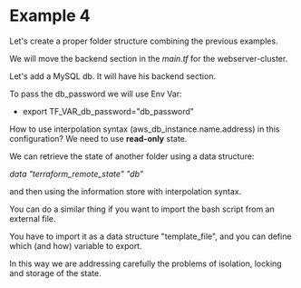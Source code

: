 # Example 4

Let's create a proper folder structure combining the previous examples.

We will move the backend section in the *main.tf* for the webserver-cluster.

Let's add a MySQL db. It will have his backend section.

To pass the db_password we will use Env Var:

* export TF_VAR_db_password="db_password"

How to use interpolation syntax (aws_db_instance.name.address) in this configuration?
We need to use **read-only** state.

We can retrieve the state of another folder using a data structure:

*data "terraform_remote_state" "db"*

and then using the information store with interpolation syntax.

You can do a similar thing if you want to import the bash script from an external file.

You have to import it as a data structure "template_file", and you can define which (and how) variable to export.

In this way we are addressing carefully the problems of isolation, locking and storage of the state.

